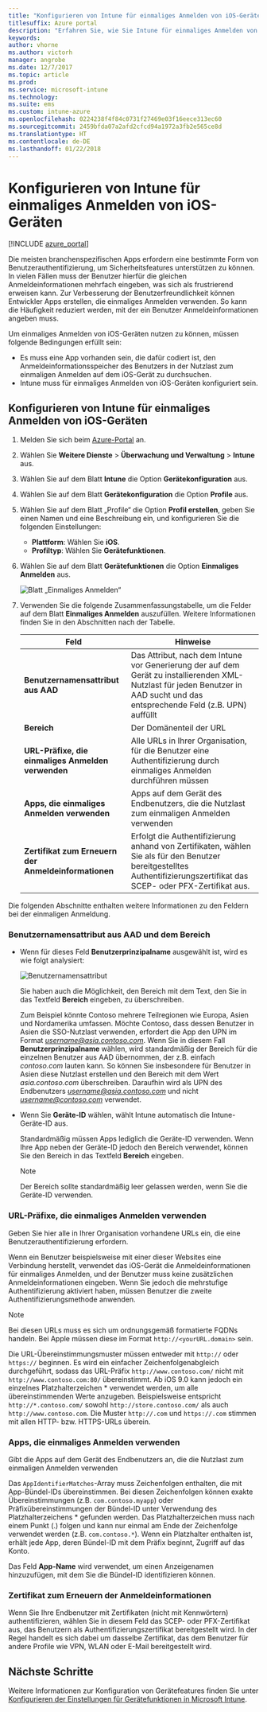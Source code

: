 ```yaml
---
title: "Konfigurieren von Intune für einmaliges Anmelden von iOS-Geräten"
titlesuffix: Azure portal
description: "Erfahren Sie, wie Sie Intune für einmaliges Anmelden von iOS-Geräten konfigurieren."
keywords: 
author: vhorne
ms.author: victorh
manager: angrobe
ms.date: 12/7/2017
ms.topic: article
ms.prod: 
ms.service: microsoft-intune
ms.technology: 
ms.suite: ems
ms.custom: intune-azure
ms.openlocfilehash: 0224238f4f84c0731f27469e03f16eece313ec60
ms.sourcegitcommit: 2459bfda07a2afd2cfcd94a1972a3fb2e565ce8d
ms.translationtype: HT
ms.contentlocale: de-DE
ms.lasthandoff: 01/22/2018
---
```

# <a name="configure-intune-for-ios-device-single-sign-on"></a>Konfigurieren von Intune für einmaliges Anmelden von iOS-Geräten

[!INCLUDE [azure_portal](./includes/azure_portal.md)]

Die meisten branchenspezifischen Apps erfordern eine bestimmte Form von Benutzerauthentifizierung, um Sicherheitsfeatures unterstützen zu können. In vielen Fällen muss der Benutzer hierfür die gleichen Anmeldeinformationen mehrfach eingeben, was sich als frustrierend erweisen kann. Zur Verbesserung der Benutzerfreundlichkeit können Entwickler Apps erstellen, die einmaliges Anmelden verwenden. So kann die Häufigkeit reduziert werden, mit der ein Benutzer Anmeldeinformationen angeben muss.

Um einmaliges Anmelden von iOS-Geräten nutzen zu können, müssen folgende Bedingungen erfüllt sein:

- Es muss eine App vorhanden sein, die dafür codiert ist, den Anmeldeinformationsspeicher des Benutzers in der Nutzlast zum einmaligen Anmelden auf dem iOS-Gerät zu durchsuchen.
- Intune muss für einmaliges Anmelden von iOS-Geräten konfiguriert sein.

## <a name="to-configure-intune-for-ios-device-single-sign-on"></a>Konfigurieren von Intune für einmaliges Anmelden von iOS-Geräten


1. Melden Sie sich beim [Azure-Portal](https://portal.azure.com) an.
2. Wählen Sie **Weitere Dienste** > **Überwachung und Verwaltung** > **Intune** aus.
3. Wählen Sie auf dem Blatt **Intune** die Option **Gerätekonfiguration** aus.
2. Wählen Sie auf dem Blatt **Gerätekonfiguration** die Option **Profile** aus.
3. Wählen Sie auf dem Blatt „Profile“ die Option **Profil erstellen**, geben Sie einen Namen und eine Beschreibung ein, und konfigurieren Sie die folgenden Einstellungen:
   - **Plattform**: Wählen Sie **iOS**. 
   - **Profiltyp**: Wählen Sie **Gerätefunktionen**.
4. Wählen Sie auf dem Blatt **Gerätefunktionen** die Option **Einmaliges Anmelden** aus.

   ![Blatt „Einmaliges Anmelden“](./media/sso-blade.png)

2. Verwenden Sie die folgende Zusammenfassungstabelle, um die Felder auf dem Blatt **Einmaliges Anmelden** auszufüllen. Weitere Informationen finden Sie in den Abschnitten nach der Tabelle.
   
   |Feld  |Hinweise|
   |---------|---------|
   |**Benutzernamensattribut aus AAD**|Das Attribut, nach dem Intune vor Generierung der auf dem Gerät zu installierenden XML-Nutzlast für jeden Benutzer in AAD sucht und das entsprechende Feld (z.B. UPN) auffüllt|
   |**Bereich**|Der Domänenteil der URL|
   |**URL-Präfixe, die einmaliges Anmelden verwenden**|Alle URLs in Ihrer Organisation, für die Benutzer eine Authentifizierung durch einmaliges Anmelden durchführen müssen|
   |**Apps, die einmaliges Anmelden verwenden**|Apps auf dem Gerät des Endbenutzers, die die Nutzlast zum einmaligen Anmelden verwenden|
   |**Zertifikat zum Erneuern der Anmeldeinformationen**|Erfolgt die Authentifizierung anhand von Zertifikaten, wählen Sie als für den Benutzer bereitgestelltes Authentifizierungszertifikat das SCEP- oder PFX-Zertifikat aus.|

Die folgenden Abschnitte enthalten weitere Informationen zu den Feldern bei der einmaligen Anmeldung.

### <a name="username-attribute-from-aad-and-realm"></a>Benutzernamensattribut aus AAD und dem Bereich

- Wenn für dieses Feld **Benutzerprinzipalname** ausgewählt ist, wird es wie folgt analysiert:

   ![Benutzernamensattribut](media/User-name-attribute.png)

   Sie haben auch die Möglichkeit, den Bereich mit dem Text, den Sie in das Textfeld **Bereich** eingeben, zu überschreiben.

   Zum Beispiel könnte Contoso mehrere Teilregionen wie Europa, Asien und Nordamerika umfassen. Möchte Contoso, dass dessen Benutzer in Asien die SSO-Nutzlast verwenden, erfordert die App den UPN im Format *username@asia.contoso.com*. Wenn Sie in diesem Fall **Benutzerprinzipalname** wählen, wird standardmäßig der Bereich für die einzelnen Benutzer aus AAD übernommen, der z.B. einfach *contoso.com* lauten kann. So können Sie insbesondere für Benutzer in Asien diese Nutzlast erstellen und den Bereich mit dem Wert *asia.contoso.com* überschreiben. Daraufhin wird als UPN des Endbenutzers *username@asia.contoso.com* und nicht *username@contoso.com* verwendet.

- Wenn Sie **Geräte-ID** wählen, wählt Intune automatisch die Intune-Geräte-ID aus.

   Standardmäßig müssen Apps lediglich die Geräte-ID verwenden. Wenn Ihre App neben der Geräte-ID jedoch den Bereich verwendet, können Sie den Bereich in das Textfeld **Bereich** eingeben.

   > [!NOTE]
   > Der Bereich sollte standardmäßig leer gelassen werden, wenn Sie die Geräte-ID verwenden.

### <a name="url-prefixes-that-will-use-single-sign-on"></a>URL-Präfixe, die einmaliges Anmelden verwenden

Geben Sie hier alle in Ihrer Organisation vorhandene URLs ein, die eine Benutzerauthentifizierung erfordern.

Wenn ein Benutzer beispielsweise mit einer dieser Websites eine Verbindung herstellt, verwendet das iOS-Gerät die Anmeldeinformationen für einmaliges Anmelden, und der Benutzer muss keine zusätzlichen Anmeldeinformationen eingeben. Wenn Sie jedoch die mehrstufige Authentifizierung aktiviert haben, müssen Benutzer die zweite Authentifizierungsmethode anwenden.

> [!NOTE]
> Bei diesen URLs muss es sich um ordnungsgemäß formatierte FQDNs handeln. Bei Apple müssen diese im Format `http://<yourURL.domain>` sein.

Die URL-Übereinstimmungsmuster müssen entweder mit `http://` oder `https://` beginnen. Es wird ein einfacher Zeichenfolgenabgleich durchgeführt, sodass das URL-Präfix `http://www.contoso.com/` nicht mit `http://www.contoso.com:80/` übereinstimmt. Ab iOS 9.0 kann jedoch ein einzelnes Platzhalterzeichen * verwendet werden, um alle übereinstimmenden Werte anzugeben. Beispielsweise entspricht `http://*.contoso.com/` sowohl `http://store.contoso.com/` als auch `http://www.contoso.com`.
Die Muster `http://.com` und `https://.com` stimmen mit allen HTTP- bzw. HTTPS-URLs überein.

### <a name="apps-that-will-use-single-sign-on"></a>Apps, die einmaliges Anmelden verwenden

Gibt die Apps auf dem Gerät des Endbenutzers an, die die Nutzlast zum einmaligen Anmelden verwenden

Das `AppIdentifierMatches`-Array muss Zeichenfolgen enthalten, die mit App-Bündel-IDs übereinstimmen. Bei diesen Zeichenfolgen können exakte Übereinstimmungen (z.B. `com.contoso.myapp`) oder Präfixübereinstimmungen der Bündel-ID unter Verwendung des Platzhalterzeichens * gefunden werden. Das Platzhalterzeichen muss nach einem Punkt (.) folgen und kann nur einmal am Ende der Zeichenfolge verwendet werden (z.B. `com.contoso.*`). Wenn ein Platzhalter enthalten ist, erhält jede App, deren Bündel-ID mit dem Präfix beginnt, Zugriff auf das Konto.

Das Feld **App-Name** wird verwendet, um einen Anzeigenamen hinzuzufügen, mit dem Sie die Bündel-ID identifizieren können.

### <a name="credential-renewal-certificate"></a>Zertifikat zum Erneuern der Anmeldeinformationen

Wenn Sie Ihre Endbenutzer mit Zertifikaten (nicht mit Kennwörtern) authentifizieren, wählen Sie in diesem Feld das SCEP- oder PFX-Zertifikat aus, das Benutzern als Authentifizierungszertifikat bereitgestellt wird. In der Regel handelt es sich dabei um dasselbe Zertifikat, das dem Benutzer für andere Profile wie VPN, WLAN oder E-Mail bereitgestellt wird.

## <a name="next-steps"></a>Nächste Schritte

Weitere Informationen zur Konfiguration von Gerätefeatures finden Sie unter [Konfigurieren der Einstellungen für Gerätefunktionen in Microsoft Intune](device-features-configure.md).